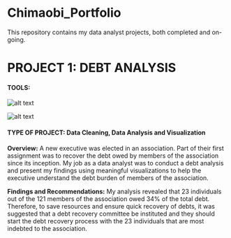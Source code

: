 # Chimaobi_Portfolio
This repository contains my data analyst projects, both completed and on-going.

# PROJECT 1: DEBT ANALYSIS
#### TOOLS:   
![alt text](https://github.com/ChimaobiOgbonna/Chimaobi_Portfolio/blob/main/Microsoft_Excel_2013-2019_logo.svg.png?raw=true "EXCEL")

![alt text](https://github.com/ChimaobiOgbonna/Chimaobi_Portfolio/blob/main/Tableau_Software_Logo_Small.png?raw=true "Tableau")
#### TYPE OF PROJECT: Data Cleaning, Data Analysis and Visualization

__Overview:__
A new executive was elected in an association. Part of their first assignment was to recover the debt owed by members of the association since its inception.
My job as a data analyst was to conduct a debt analysis and present my findings using meaningful visualizations to help the executive understand the debt burden of members of the association. 

**Findings and Recommendations:**
My analysis revealed that 23 individuals out of the 121 members of the association owed 34% of the total debt. Therefore, to save resources and ensure quick recovery of debts, it was suggested that a debt recovery committee be instituted and they should start the debt recovery process with the 23 individuals that are most indebted to the association. 


